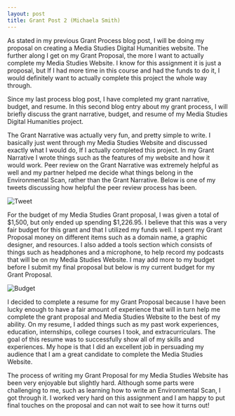```yaml
---
layout: post
title: Grant Post 2 (Michaela Smith)
---
```


As stated in my previous Grant Process blog post, I will be doing my proposal on creating a Media Studies Digital Humanities website. The further along I get on my Grant Proposal, the more I want to actually complete my Media Studies Website. I know for this assignment it is just a proposal, but If I had more time in this course and had the funds to do it, I would definitely want to actually complete this project the whole way through. 

Since my last process blog post, I have completed my grant narrative, budget, and resume. In this second blog entry about my grant process, I will briefly discuss the grant narrative, budget, and resume of my Media Studies Digital Humanities project. 

The Grant Narrative was actually very fun, and pretty simple to write. I basically just went through my Media Studies Website and discussed exactly what I would do, If I actually completed this project. In my Grant Narrative I wrote things such as the features of my website and how it would work. Peer review on the Grant Narrative was extremely helpful as well and my partner helped me decide what things belong in the Environmental Scan, rather than the Grant Narrative. Below is one of my tweets discussing how helpful the peer review process has been. 
  
  ![Tweet](https://mmsi7.github.io/Mmsi7/images/IMG-0333.jpg)
  
 For the budget of my Media Studies Grant proposal, I was given a total of $1,500, but only ended up spending $1,226.95. I believe that this was a very fair budget for this grant and that I utilized my funds well. I spent my Grant Proposal money on different items such as a domain name, a graphic designer, and resources. I also added a tools section which consists of things such as headphones and a microphone, to help record my podcasts that will be on my Media Studies Website. I may add more to my budget before I submit my final proposal but below is my current budget for my Grant Proposal. 
  
  ![Budget](https://mmsi7.github.io/Mmsi7/images/Budget.png)
  
I decided to complete a resume for my Grant Proposal because I have been lucky enough to have a fair amount of experience that will in turn help me complete the grant proposal and Media Studies Website to the best of my ability. On my resume, I added things such as my past work experiences, education, internships, college courses I took, and extracurriculars. The goal of this resume was to successfully show all of my skills and experiences. My hope is that I did an excellent job in persuading my audience that I am a great candidate to complete the Media Studies Website. 
    
The process of writing my Grant Proposal for my Media Studies Website has been very enjoyable but slightly hard. Although some parts were challenging to me, such as learning how to write an Environmental Scan, I got through it. I worked very hard on this assignment and I am happy to put final touches on the proposal and can not wait to see how it turns out! 

